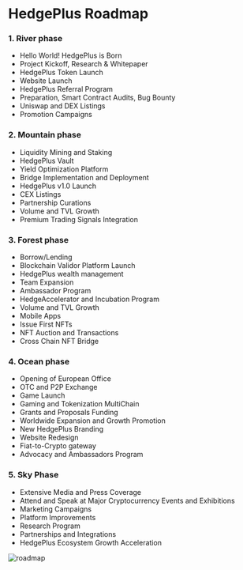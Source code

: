 # HedgePlus Roadmap

<!-- markdownlint-disable MD036 -->

### 1. River phase

* Hello World! HedgePlus is Born
* Project Kickoff, Research & Whitepaper
* HedgePlus Token Launch
* Website Launch
* HedgePlus Referral Program
* Preparation, Smart Contract Audits, Bug Bounty
* Uniswap and DEX Listings
* Promotion Campaigns

### 2. Mountain phase

* Liquidity Mining and Staking
* HedgePlus Vault
* Yield Optimization Platform
* Bridge Implementation and Deployment
* HedgePlus v1.0 Launch
* CEX Listings
* Partnership Curations
* Volume and TVL Growth
* Premium Trading Signals Integration

### 3. Forest phase

* Borrow/Lending
* Blockchain Validor Platform Launch
* HedgePlus wealth management
* Team Expansion
* Ambassador Program
* HedgeAccelerator and Incubation Program
* Volume and TVL Growth
* Mobile Apps
* Issue First NFTs
* NFT Auction and Transactions
* Cross Chain NFT Bridge

### 4. Ocean phase

* Opening of European Office
* OTC and P2P Exchange
* Game Launch
* Gaming and Tokenization MultiChain
* Grants and Proposals Funding
* Worldwide Expansion and Growth Promotion
* New HedgePlus Branding
* Website Redesign
* Fiat-to-Crypto gateway
* Advocacy and Ambassadors Program

### 5. Sky Phase

* Extensive Media and Press Coverage
* Attend and Speak at Major Cryptocurrency Events and Exhibitions
* Marketing Campaigns
* Platform Improvements
* Research Program
* Partnerships and Integrations
* HedgePlus Ecosystem Growth Acceleration

![roadmap](/images/roadmap.svg)